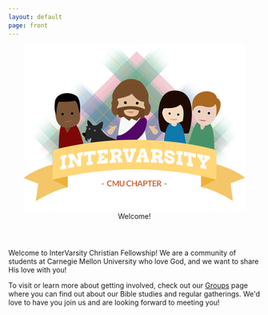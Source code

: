 ```yaml
---
layout: default
page: front
---
```

  <article class="frontpage">
    <header>
      <img src="images/welcome_image.png" />
      <div>Welcome!</div>
    </header>
    <p>
    Welcome to InterVarsity Christian Fellowship! We are a 
    community of students at Carnegie Mellon University who love 
    God, and we want to share His love with you!
    </p>
    <!--<p>
    In conjunction with CMU's Inter-Fellowship Association, we have
    many events going on during orientation week which you may want
    to check out!  Head over to IFA's
    <a href="http://www.christatcmu.com/">website</a>
    to see them all.
    </p>-->
    <p>
    To visit or learn more about getting involved, check out our
    <a href="groups.html">Groups</a> page
    where you can find out about our Bible studies and regular gatherings.
    We'd love to have you join us and are looking forward to meeting you!
    </p>
    <!--<p>
    If you're a graduate student, you may want to investigate
    <a href="https://www.andrew.cmu.edu/org/GCF/">GCF</a>,
    InterVarsity's chapter specifically for you.
    </p>-->
  </article>

